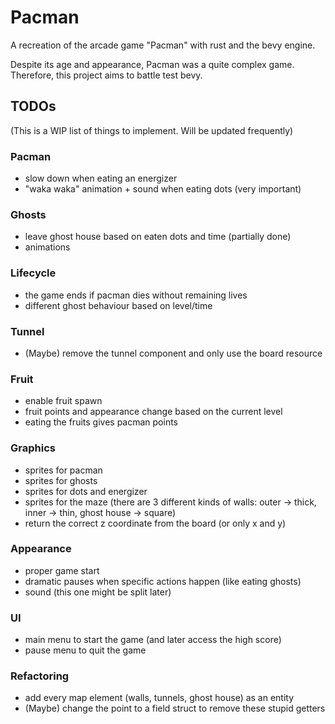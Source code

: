 # Pacman
A recreation of the arcade game "Pacman" with rust and the bevy engine.

Despite its age and appearance, Pacman was a quite complex game. Therefore, this project aims to battle test bevy.

## TODOs
(This is a WIP list of things to implement. Will be updated frequently)

### Pacman
- slow down when eating an energizer
- "waka waka" animation + sound when eating dots (very important)

### Ghosts
- leave ghost house based on eaten dots and time (partially done)
- animations

### Lifecycle
- the game ends if pacman dies without remaining lives
- different ghost behaviour based on level/time

### Tunnel
- (Maybe) remove the tunnel component and only use the board resource

### Fruit
- enable fruit spawn
- fruit points and appearance change based on the current level
- eating the fruits gives pacman points

### Graphics
- sprites for pacman
- sprites for ghosts
- sprites for dots and energizer
- sprites for the maze (there are 3 different kinds of walls: outer -> thick, inner -> thin, ghost house -> square)
- return the correct z coordinate from the board (or only x and y)

### Appearance
- proper game start
- dramatic pauses when specific actions happen (like eating ghosts)
- sound (this one might be split later)

### UI
- main menu to start the game (and later access the high score)
- pause menu to quit the game

### Refactoring
- add every map element (walls, tunnels, ghost house) as an entity
- (Maybe) change the point to a field struct to remove these stupid getters